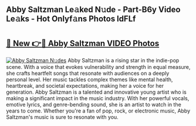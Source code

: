 ## Abby Saltzman Le𝚊ked N𝚞de - Part-B6y Video Le𝚊ks - Hot Onlyf𝚊ns Photos ldFLf

# <h2><a href="http://ab56504.deff.icu/?id=Abby+Saltzman">🔗 New 👉🔴 Abby Saltzman VIDEO Photos</a></h2>

[![Abby Saltzman N𝚞des](https://i.imgur.com/rIISA9y.gif)](http://ab56504.deff.icu/?id=Abby+Saltzman)
Abby Saltzman is a rising star in the indie-pop scene. With a voice that evokes vulnerability and strength in equal measure, she crafts heartfelt songs that resonate with audiences on a deeply personal level. Her music tackles complex themes like mental health, heartbreak, and societal expectations, making her a voice for her generation. Abby Saltzman is a talented and innovative young artist who is making a significant impact in the music industry. With her powerful vocals, emotive lyrics, and genre-bending sound, she is an artist to watch in the years to come. Whether you're a fan of pop, rock, or electronic music, Abby Saltzman's music is sure to resonate with you.
